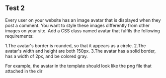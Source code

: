 ## Test 2

Every user on your website has an image avatar that is displayed when they post a comment. You want to style these images differently from other images on your site. Add a CSS class named avatar that fulfils the following requirements:

1.The avatar's border is rounded, so that it appears as a circle.
2.The avatar's width and height are both 150px.
3.The avatar has a solid border, has a width of 2px, and be colored gray.

For example, the avatar in the template should look like the png file that attached in the dir
